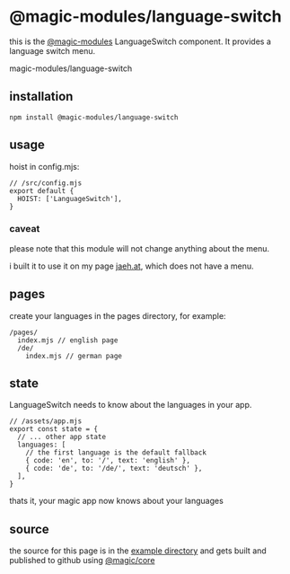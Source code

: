 # @magic-modules/language-switch

this is the
[@magic-modules](https://github.com/magic-modules)
LanguageSwitch component. It provides a language switch menu.

<GitBadges>magic-modules/language-switch</GitBadges>

## installation

`npm install @magic-modules/language-switch`

## usage

hoist in config.mjs:

```
// /src/config.mjs
export default {
  HOIST: ['LanguageSwitch'],
}
```

### caveat

please note that this module will not change anything about the menu.

i built it to use it on my page [jaeh.at](https://jaeh.at), which does not have a menu.

## pages

create your languages in the pages directory, for example:

```
/pages/
  index.mjs // english page
  /de/
    index.mjs // german page
```

## state

LanguageSwitch needs to know about the languages in your app.

```
// /assets/app.mjs
export const state = {
  // ... other app state
  languages: [
    // the first language is the default fallback
    { code: 'en', to: '/', text: 'english' },
    { code: 'de', to: '/de/', text: 'deutsch' },
  ],
}
```

thats it, your magic app now knows about your languages

## source

the source for this page is in the
[example directory](https://github.com/magic-modules/language-switch/tree/master/example)
and gets built and published to github using
[@magic/core](https://github.com/magic/core)
